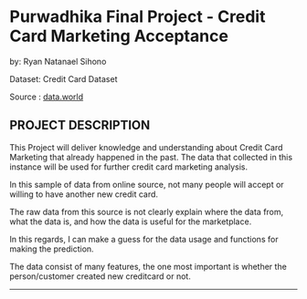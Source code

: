 
# Purwadhika Final Project - Credit Card Marketing Acceptance

by: Ryan Natanael Sihono

Dataset: Credit Card Dataset

Source : [data.world](https://data.world/gautam2510/credit-card-dataset)


PROJECT DESCRIPTION
---

This Project will deliver knowledge and understanding about Credit Card Marketing that already happened in the past.
The data that collected in this instance will be used for further credit card marketing analysis.

In this sample of data from online source, not many people will accept or willing to have another new credit card.

The raw data from this source is not clearly explain where the data from, what the data is, and how the data is useful for the marketplace.



In this regards, I can make a guess for the data usage and functions for making the prediction.

The data consist of many features, the one most important is whether the person/customer created new creditcard or not.

---